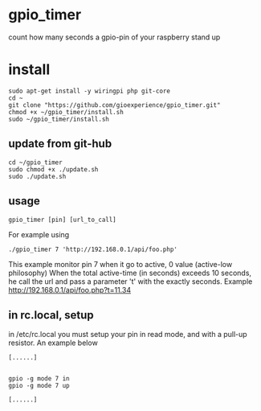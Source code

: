 # gpio_timer
count how many seconds a gpio-pin of your raspberry stand up

# install

```
sudo apt-get install -y wiringpi php git-core
cd ~
git clone "https://github.com/gioexperience/gpio_timer.git"
chmod +x ~/gpio_timer/install.sh
sudo ~/gpio_timer/install.sh
```

## update from git-hub

```
cd ~/gpio_timer
sudo chmod +x ./update.sh
sudo ./update.sh
```

## usage

```gpio_timer [pin] [url_to_call]```

For example using 

```./gpio_timer 7 'http://192.168.0.1/api/foo.php'```

This example monitor pin 7 when it go to active, 0 value (active-low philosophy)
When the total active-time (in seconds) exceeds 10 seconds, he call the url and pass a
parameter 't' with the exactly seconds. Example http://192.168.0.1/api/foo.php?t=11.34

## in rc.local, setup

in /etc/rc.local you must setup your pin in read mode, and with a pull-up resistor. An example below

```
[......]


gpio -g mode 7 in
gpio -g mode 7 up

[......]
```


